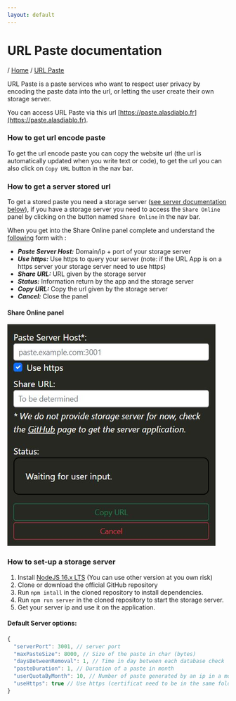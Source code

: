 ```yaml
---
layout: default
---
```


# URL Paste documentation
/ [Home](/) / [URL Paste](/url-paste)

URL Paste is a paste services who want to respect user privacy by encoding the paste data into the url,
or letting the user create their own storage server.

You can access URL Paste via this url [https://paste.alasdiablo.fr](https://paste.alasdiablo.fr).

### How to get url encode paste

To get the url encode paste you can copy the website url (the url is automatically updated when you write text or code),
to get the url you can also click on `Copy URL` button in the nav bar.

### How to get a server stored url

To get a stored paste you need a storage server ([see server documentation below](#how-to-set-up-a-storage-server)),
if you have a storage server you need to access the `Share Online` panel by clicking on the button named `Share Online` in the nav bar.

When you get into the Share Online panel complete and understand the [following](#share-online-panel) form with :
+ ***Paste Server Host:*** Domain/ip + port of your storage server
+ ***Use https:*** Use https to query your server (note: if the URL App is on a https server your storage server need to use https)
+ ***Share URL:*** URL given by the storage server
+ ***Status:*** Information return by the app and the storage server
+ ***Copy URL:*** Copy the url given by the storage server
+ ***Cancel:*** Close the panel

#### Share Online panel
![Share Online Panel](Share%20Online.JPG)

### How to set-up a storage server

1. Install [NodeJS 16.x LTS](https://nodejs.org/en/) (You can use other version at you own risk)
2. Clone or download the official GitHub repository
3. Run `npm intall` in the cloned repository to install dependencies.
4. Run `npm run server` in the cloned repository to start the storage server.
5. Get your server ip and use it on the application.

#### Default Server options:
```js
{
  "serverPort": 3001, // server port
  "maxPasteSize": 8000, // Size of the paste in char (bytes)
  "daysBetweenRemoval": 1, // Time in day between each database check
  "pasteDuration": 1, // Duration of a paste in month
  "userQuotaByMonth": 10, // Number of paste generated by an ip in a month
  "useHttps": true // Use https (certificat need to be in the same folder)
}
```
